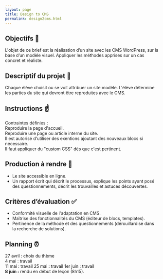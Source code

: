 ```yaml
---
layout: page
title: Design to CMS
permalink: design2cms.html
---
```


## Objectifs 🔭

L'objet de ce brief est la réalisation d’un site avec les CMS WordPress, sur la base d’un modèle visuel. Appliquer les méthodes apprises sur un cas concret et réaliste.

## Descriptif du projet 📄

Chaque élève choisit ou se voit attribuer un site modèle. L'élève détermine les parties du site qui devront être reproduites avec le CMS. 

## Instructions ☝️

Contraintes définies :  
Reproduire la page d'accueil.  
Reproduire une page ou article interne du site.  
Il est autorisé d'utiliser des exentions ajoutant des nouveaux blocs si nécessaire.  
Il faut appliquer du "custom CSS" dès que c'est pertinent.  

## Production à rendre 💾

- Le site accessible en ligne.
- Un rapport écrit qui décrit le processus, explique les points ayant posé des questionnements, décrit les trouvailles et astuces découvertes.

## Critères d’évaluation ✅

- Conformité visuelle de l'adaptation en CMS.
- Maîtrise des fonctionnalités du CMS (éditeur de blocs, templates).
- Pertinence de la méthode et des questionnements (dérouillardise dans la recherche de solutions). 


## Planning ⏰

27 avril : choix du thème  
4 mai : travail  
11 mai : travail
25 mai : travail
1er juin : travail    
**8 juin :** rendu en début de leçon (8h15). 
